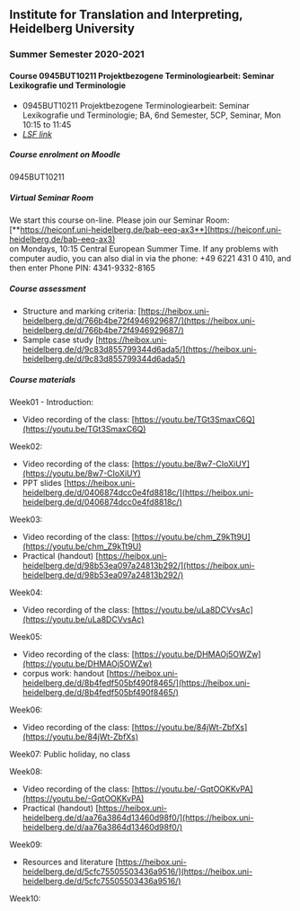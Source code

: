 ## Institute for Translation and Interpreting, Heidelberg University
### Summer Semester 2020-2021
#### Course 0945BUT10211 Projektbezogene Terminologiearbeit: Seminar Lexikografie und Terminologie

- 0945BUT10211 Projektbezogene Terminologiearbeit: Seminar Lexikografie und Terminologie; BA, 6nd Semester, 5CP, Seminar, Mon 10:15  to 11:45
- [*LSF link*](https://lsf.uni-heidelberg.de/qisserver/rds?state=verpublish&status=init&vmfile=no&publishid=333791&moduleCall=webInfo&publishConfFile=webInfo&publishSubDir=veranstaltung)  

##### Course enrolment on Moodle
0945BUT10211

##### Virtual Seminar Room

We start this course on-line. Please join our Seminar Room:  
[**https://heiconf.uni-heidelberg.de/bab-eeq-ax3**](https://heiconf.uni-heidelberg.de/bab-eeq-ax3)  
on Mondays, 10:15 Central European Summer Time. If any problems with computer audio, you can also dial in via the phone: +49 6221 431 0 410, and then enter Phone PIN: 4341-9332-8165

##### Course assessment
- Structure and marking criteria: [https://heibox.uni-heidelberg.de/d/766b4be72f4946929687/](https://heibox.uni-heidelberg.de/d/766b4be72f4946929687/)
- Sample case study [https://heibox.uni-heidelberg.de/d/9c83d855799344d6ada5/](https://heibox.uni-heidelberg.de/d/9c83d855799344d6ada5/)

##### Course materials

Week01 - Introduction:
- Video recording of the class: [https://youtu.be/TGt3SmaxC6Q](https://youtu.be/TGt3SmaxC6Q)

Week02:
- Video recording of the class: [https://youtu.be/8w7-CIoXiUY](https://youtu.be/8w7-CIoXiUY)
- PPT slides [https://heibox.uni-heidelberg.de/d/0406874dcc0e4fd8818c/](https://heibox.uni-heidelberg.de/d/0406874dcc0e4fd8818c/)

Week03:
- Video recording of the class: [https://youtu.be/chm_Z9kTt9U](https://youtu.be/chm_Z9kTt9U)
- Practical (handout) [https://heibox.uni-heidelberg.de/d/98b53ea097a24813b292/](https://heibox.uni-heidelberg.de/d/98b53ea097a24813b292/)

Week04:
- Video recording of the class: [https://youtu.be/uLa8DCVvsAc](https://youtu.be/uLa8DCVvsAc)

Week05:
- Video recording of the class: [https://youtu.be/DHMAOj5OWZw](https://youtu.be/DHMAOj5OWZw)
- corpus work: handout [https://heibox.uni-heidelberg.de/d/8b4fedf505bf490f8465/](https://heibox.uni-heidelberg.de/d/8b4fedf505bf490f8465/)

Week06:
- Video recording of the class: [https://youtu.be/84jWt-ZbfXs](https://youtu.be/84jWt-ZbfXs)


Week07: Public holiday, no class

Week08:
- Video recording of the class: [https://youtu.be/-GqtOOKKvPA](https://youtu.be/-GqtOOKKvPA)
- Practical (handout) [https://heibox.uni-heidelberg.de/d/aa76a3864d13460d98f0/](https://heibox.uni-heidelberg.de/d/aa76a3864d13460d98f0/)

Week09:
- Resources and literature [https://heibox.uni-heidelberg.de/d/5cfc75505503436a9516/](https://heibox.uni-heidelberg.de/d/5cfc75505503436a9516/)

Week10:

